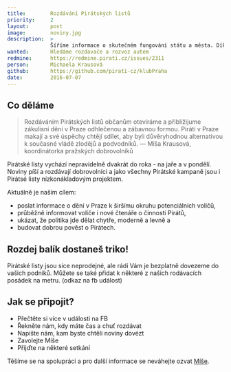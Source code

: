 ```yaml
---
title:        Rozdávání Pirátských listů
priority:     2
layout:       post
image:        noviny.jpg
description:  >
              Šíříme informace o skutečném fungování státu a města. Díky vám se dostanou i k lidem, kteří se s Internetem nekamarádí. 
wanted:       Hledáme rozdavače a rozvoz autem
redmine:      https://redmine.pirati.cz/issues/2311
person:       Michaela Krausová
github:       https://github.com/pirati-cz/klubPraha
date:         2016-07-07
---
```


## Co děláme

> Rozdáváním Pirátských listů občanům otevíráme 
> a přiblížijume zákulisní dění v Praze odhlečenou a zábavnou formou.
> Piráti v Praze makají a své úspěchy chtějí sdílet,
> aby byli důvěryhodnou alternativou k současné vládě zlodějů a podvodníků.
> — Míša Krausová, koordinátorka pražských dobrovolníků

Pirátské listy vychází nepravidelně dvakrát do roka - na jaře a v pondělí.
Noviny píší a rozdávají dobrovolníci a jako všechny Pirátské kampaně jsou 
i Pirátsé listy nízkonákladovým projektem.


Aktuálně je naším cílem: 

* poslat informace o dění v Praze k širšímu okruhu potenciálních voličů,
* průběžně informovat voliče i nové čtenáře o činnosti Pirátů,
* ukázat, že politika jde dělat chytře, moderně a levně a
* budovat dobrou pověst o Pirátech.
 
## Rozdej balík dostaneš triko! 

Pirátské listy jsou sice neprodejné, ale rádi Vám je bezplatně dovezeme do vašich podniků.
Můžete se také přidat k některé z našich rodávacích posádek na metru. (odkaz na fb událost)


## Jak se připojit?

* Přečtěte si více v události na FB
* Řekněte nám, kdy máte čas a chuť rozdávat
* Napište nám, kam byste chtěli noviny dovézt
* Zavolejte Míše
* Přijďte na některé setkání


Těšíme se na spolupráci a pro další informace se neváhejte ozvat [Míše][krausova]. 

[cal]: /kalendar/#praha
[volunteers]: https://www.facebook.com/events/608046102692531/
[krausova]: /lide/michaela-krausova/
